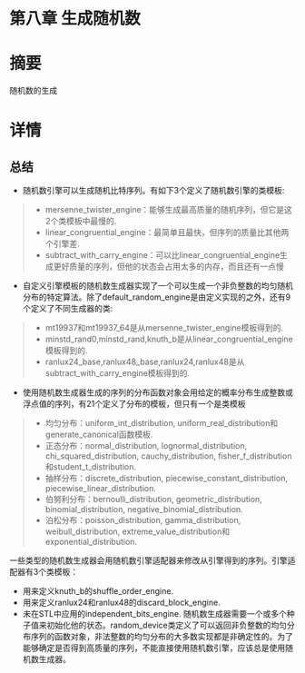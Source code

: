 # 第八章 生成随机数
# 摘要
随机数的生成
# 详情
## 总结
* 随机数引擎可以生成随机比特序列。有如下3个定义了随机数引擎的类模板:
> + mersenne_twister_engine：能够生成最高质量的随机序列，但它是这2个类模板中最慢的.
> + linear_congruential_engine：最简单且最快，但序列的质量比其他两个引擎差.
> + subtract_with_carry_engine：可以比linear_congruential_engine生成更好质量的序列，但他的状态会占用太多的内存，而且还有一点慢
* 自定义引擎模板的随机数生成器实现了一个可以生成一个非负整数的均匀随机分布的特定算法。除了default_random_engine是由定义实现的之外，还有9个定义了不同生成器的类:
> + mt19937和mt19937_64是从mersenne_twister_engine模板得到的.
> + minstd_rand0,minstd_rand,knuth_b是从linear_congruential_engine模板得到的.
> + ranlux24_base,ranlux48_base,ranlux24,ranlux48是从subtract_with_carry_engine模板得到的.
* 使用随机数生成器生成的序列的分布函数对象会用给定的概率分布生成整数或浮点值的序列，有21个定义了分布的模板，但只有一个是类模板
> + 均匀分布：uniform_int_distribution, uniform_real_distribution和generate_canonical函数模板.
> + 正态分布：normal_distribution, lognormal_distribution, chi_squared_distribution, cauchy_distribution, fisher_f_distribution和student_t_distribution.
> + 抽样分布：discrete_distribution, piecewise_constant_distribution, piecewise_linear_distribution.
> + 伯努利分布：bernoulli_distribution, geometric_distribution, binomial_distribution, negative_binomial_distribution.
> + 泊松分布：poisson_distribution, gamma_distribution, weibull_distribution, extreme_value_distribution和exponential_distribution.
  
一些类型的随机数生成器会用随机数引擎适配器来修改从引擎得到的序列。引擎适配器有3个类模板：
* 用来定义knuth_b的shuffle_order_engine.
* 用来定义ranlux24和ranlux48的discard_block_engine.
* 未在STL中应用的independent_bits_engine.
随机数生成器需要一个或多个种子值来初始化他的状态。random_device类定义了可以返回非负整数的均匀分布序列的函数对象，非法整数的均匀分布的大多数实现都是非确定性的。为了能够确定是否得到高质量的序列，不能直接使用随机数引擎，应该总是使用随机数生成器。